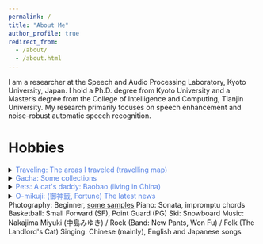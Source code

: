 ```yaml
---
permalink: /
title: "About Me"
author_profile: true
redirect_from: 
  - /about/
  - /about.html
---
```


I am a researcher at the Speech and Audio Processing Laboratory, Kyoto University, Japan. I hold a Ph.D. degree from Kyoto University and a Master’s degree from the College of Intelligence and Computing, Tianjin University. My research primarily focuses on speech enhancement and noise-robust automatic speech recognition.




Hobbies
======
<td>
    <details> 
      <summary><span style="color: #5481E5; cursor: pointer;">Traveling: The areas I traveled (travelling map)</span></summary>
        <div style="margin-top:40px;"></div>
        <iframe src="https://www.google.com/maps/d/embed?mid=1lvQnC_MLw7w4fRvmKIQvQA4XoSv5ClY&hl=en&ehbc=2E312F" width="640" height="480"></iframe>
        <div style="margin-top:40px;"></div>
    </details>  
</td>

<td>
    <details> 
      <summary><span style="color: #5481E5; cursor: pointer;">Gacha: Some collections</span></summary>
        <div style="margin-top:40px;"></div>
        <img src="https://raw.githubusercontent.com/hshi-speech/hshi-speech.github.io/main/hobbies/gacha/gacha_nightlight.jpeg" alt="Night Light" width="300" />
        <img src="https://raw.githubusercontent.com/hshi-speech/hshi-speech.github.io/main/hobbies/gacha/gacha_onepiece.jpeg" alt="OnePiece" width="300" />
        <div style="margin-top:40px;"></div>
    </details>  
</td>

<td>
    <details> 
      <summary><span style="color: #5481E5; cursor: pointer;">Pets: A cat's daddy: Baobao (living in China)</span></summary>
        <div style="margin-top:40px;"></div>
        <img src="https://raw.githubusercontent.com/hshi-speech/hshi-speech.github.io/main/hobbies/pets/baobao1.jpeg" alt="Night Light" width="300" />
        <img src="https://raw.githubusercontent.com/hshi-speech/hshi-speech.github.io/main/hobbies/pets/baobao2.jpeg" alt="Night Light" width="300" />
        <div style="margin-top:40px;"></div>
    </details>  
</td>

<td>
    <details> 
      <summary><span style="color: #5481E5; cursor: pointer;">O-mikuji: (御神籤, Fortune) The latest news</span></summary>
        <div style="margin-top:40px;"></div>
        Nothing now, will be updated a few days later
        <div style="margin-top:40px;"></div>
    </details>  
</td>

<td>
    Photography: Beginner, <a href='https://photos.google.com/share/AF1QipN_CclRNxpDIzwmw42gQstv4OKbid3q29VY9e8XBYhysxeSlJay8CFYzMMWWQzYDA?key=WkdYdm5DM1ljS1RlYzN5RlRrcndtQndUaG1PU2pB'>some samples</a>
</td>

<td>
    Piano: Sonata, impromptu chords
</td>



<td>
    Basketball: Small Forward (SF), Point Guard (PG)
</td>

<td>
    Ski: Snowboard
</td>

<td>
    Music: Nakajima Miyuki (中島みゆき) / Rock (Band: New Pants, Won Fu) / Folk (The Landlord's Cat)
</td>

<td>
    Singing: Chinese (mainly), English and Japanese songs
</td>


<div id="hidden-container" style="display: none;">
  <script type='text/javascript' id='clustrmaps' src='//cdn.clustrmaps.com/map_v2.js?cl=ffffff&w=a&t=n&d=mWphCyX22pe_P6KJ9gE87HPH3R3G0Mw9GPb6-s3jzU4&co=2d78ad&cmo=3acc3a&cmn=ff5353&ct=ffffff'></script>
</div>
